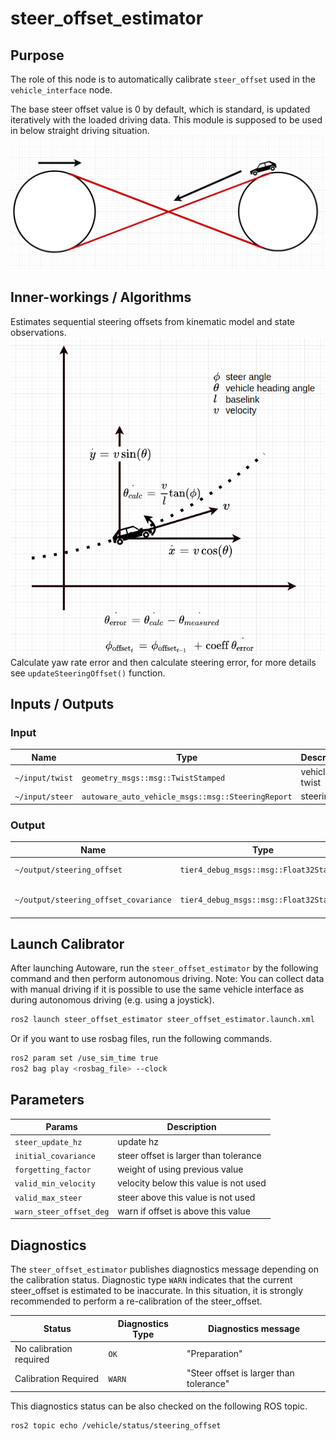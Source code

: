 # steer_offset_estimator

## Purpose

The role of this node is to automatically calibrate `steer_offset` used in the `vehicle_interface` node.

The base steer offset value is 0 by default, which is standard, is updated iteratively with the loaded driving data. This module is supposed to be used in below straight driving situation.
![image](./image/steer_offset.png)

## Inner-workings / Algorithms

Estimates sequential steering offsets from kinematic model and state observations.
![image2](./image/kinematic_constraints.png)
Calculate yaw rate error and then calculate steering error, for more details see `updateSteeringOffset()` function.

## Inputs / Outputs

### Input

| Name            | Type                                              | Description   |
| --------------- | ------------------------------------------------- | ------------- |
| `~/input/twist` | `geometry_msgs::msg::TwistStamped`                | vehicle twist |
| `~/input/steer` | `autoware_auto_vehicle_msgs::msg::SteeringReport` | steering      |

### Output

| Name                                  | Type                                    | Description                   |
| ------------------------------------- | --------------------------------------- | ----------------------------- |
| `~/output/steering_offset`            | `tier4_debug_msgs::msg::Float32Stamped` | steering offset               |
| `~/output/steering_offset_covariance` | `tier4_debug_msgs::msg::Float32Stamped` | covariance of steering offset |

## Launch Calibrator

After launching Autoware, run the `steer_offset_estimator` by the following command and then perform autonomous driving. Note: You can collect data with manual driving if it is possible to use the same vehicle interface as during autonomous driving (e.g. using a joystick).

```sh
ros2 launch steer_offset_estimator steer_offset_estimator.launch.xml
```

Or if you want to use rosbag files, run the following commands.

```sh
ros2 param set /use_sim_time true
ros2 bag play <rosbag_file> --clock
```

## Parameters

| Params                  | Description                           |
| ----------------------- | ------------------------------------- |
| `steer_update_hz`       | update hz                             |
| `initial_covariance`    | steer offset is larger than tolerance |
| `forgetting_factor`     | weight of using previous value        |
| `valid_min_velocity`    | velocity below this value is not used |
| `valid_max_steer`       | steer above this value is not used    |
| `warn_steer_offset_deg` | warn if offset is above this value    |

## Diagnostics

The `steer_offset_estimator` publishes diagnostics message depending on the calibration status.
Diagnostic type `WARN` indicates that the current steer_offset is estimated to be inaccurate. In this situation, it is strongly recommended to perform a re-calibration of the steer_offset.

| Status                  | Diagnostics Type | Diagnostics message                     |
| ----------------------- | ---------------- | --------------------------------------- |
| No calibration required | `OK`             | "Preparation"                           |
| Calibration Required    | `WARN`           | "Steer offset is larger than tolerance" |

This diagnostics status can be also checked on the following ROS topic.

```sh
ros2 topic echo /vehicle/status/steering_offset
```
